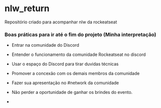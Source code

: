 # nlw_return
Repositório criado para acompanhar nlw da rockeatseat

### Boas práticas para ir até o fim do projeto (Minha interpretação)
  * Entrar na comunidade do Discord
  * Entender o funcionamento da comunidade Rockeatseat no discord
  * Usar o espaço do Discord para tirar duvidas técnicas
  * Promover a concexão com os demais membros da comunidade
  * Fazer sua apresentação no #network da comunidade
  * Não perder a oportunidade de ganhar os brindes do evento.

* 
